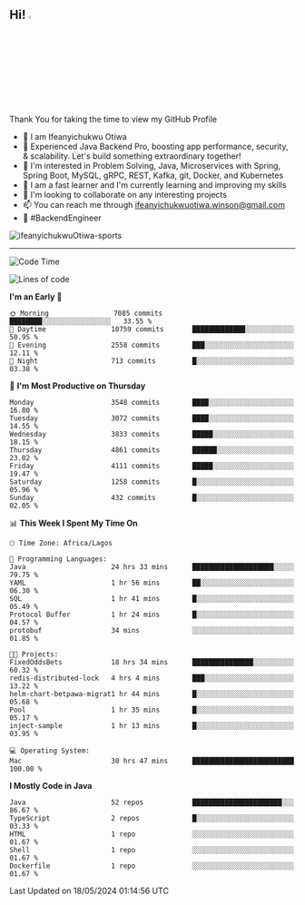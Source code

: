 <!-- BLOG-POST-LIST:START --><!-- BLOG-POST-LIST:END -->

## Hi! <img src="https://media.giphy.com/media/hvRJCLFzcasrR4ia7z/giphy.gif" width="4%"> 

Thank You for taking the time to view my GitHub Profile

- 👋 I am Ifeanyichukwu Otiwa
- 🚀 Experienced Java Backend Pro, boosting app performance, security, & scalability. Let's build something extraordinary together!
- 👀 I'm interested in Problem Solving, Java, Microservices with Spring, Spring Boot, MySQL, gRPC, REST, Kafka, git, Docker, and Kubernetes
- 🌱 I am a fast learner and I'm currently learning and improving my skills
- 💞️ I'm looking to collaborate on any interesting projects
- 📫 You can reach me through ifeanyichukwuotiwa.winson@gmail.com
- 🚀 #BackendEngineer

<p align="left" marginTop="10px"> <img src="https://komarev.com/ghpvc/?username=ifeanyichukwuOtiwa-sports&label=Profile%20views&color=0e75b6&style=for-the-badge" alt="ifeanyichukwuOtiwa-sports" /> </p>

***

<!--START_SECTION:waka-->
![Code Time](http://img.shields.io/badge/Code%20Time-2%2C526%20hrs%2047%20mins-blue)

![Lines of code](https://img.shields.io/badge/From%20Hello%20World%20I%27ve%20Written-5.4%20million%20lines%20of%20code-blue)

**I'm an Early 🐤** 

```text
🌞 Morning                7085 commits        ████████░░░░░░░░░░░░░░░░░   33.55 % 
🌆 Daytime                10759 commits       █████████████░░░░░░░░░░░░   50.95 % 
🌃 Evening                2558 commits        ███░░░░░░░░░░░░░░░░░░░░░░   12.11 % 
🌙 Night                  713 commits         █░░░░░░░░░░░░░░░░░░░░░░░░   03.38 % 
```
📅 **I'm Most Productive on Thursday** 

```text
Monday                   3548 commits        ████░░░░░░░░░░░░░░░░░░░░░   16.80 % 
Tuesday                  3072 commits        ████░░░░░░░░░░░░░░░░░░░░░   14.55 % 
Wednesday                3833 commits        █████░░░░░░░░░░░░░░░░░░░░   18.15 % 
Thursday                 4861 commits        ██████░░░░░░░░░░░░░░░░░░░   23.02 % 
Friday                   4111 commits        █████░░░░░░░░░░░░░░░░░░░░   19.47 % 
Saturday                 1258 commits        █░░░░░░░░░░░░░░░░░░░░░░░░   05.96 % 
Sunday                   432 commits         █░░░░░░░░░░░░░░░░░░░░░░░░   02.05 % 
```


📊 **This Week I Spent My Time On** 

```text
🕑︎ Time Zone: Africa/Lagos

💬 Programming Languages: 
Java                     24 hrs 33 mins      ████████████████████░░░░░   79.75 % 
YAML                     1 hr 56 mins        ██░░░░░░░░░░░░░░░░░░░░░░░   06.30 % 
SQL                      1 hr 41 mins        █░░░░░░░░░░░░░░░░░░░░░░░░   05.49 % 
Protocol Buffer          1 hr 24 mins        █░░░░░░░░░░░░░░░░░░░░░░░░   04.57 % 
protobuf                 34 mins             ░░░░░░░░░░░░░░░░░░░░░░░░░   01.85 % 

🐱‍💻 Projects: 
FixedOddsBets            18 hrs 34 mins      ███████████████░░░░░░░░░░   60.32 % 
redis-distributed-lock   4 hrs 4 mins        ███░░░░░░░░░░░░░░░░░░░░░░   13.22 % 
helm-chart-betpawa-migrat1 hr 44 mins        █░░░░░░░░░░░░░░░░░░░░░░░░   05.68 % 
Pool                     1 hr 35 mins        █░░░░░░░░░░░░░░░░░░░░░░░░   05.17 % 
inject-sample            1 hr 13 mins        █░░░░░░░░░░░░░░░░░░░░░░░░   03.95 % 

💻 Operating System: 
Mac                      30 hrs 47 mins      █████████████████████████   100.00 % 
```

**I Mostly Code in Java** 

```text
Java                     52 repos            ██████████████████████░░░   86.67 % 
TypeScript               2 repos             █░░░░░░░░░░░░░░░░░░░░░░░░   03.33 % 
HTML                     1 repo              ░░░░░░░░░░░░░░░░░░░░░░░░░   01.67 % 
Shell                    1 repo              ░░░░░░░░░░░░░░░░░░░░░░░░░   01.67 % 
Dockerfile               1 repo              ░░░░░░░░░░░░░░░░░░░░░░░░░   01.67 % 
```




 Last Updated on 18/05/2024 01:14:56 UTC
<!--END_SECTION:waka-->

<!--
<p align="center">
![trophy](https://github-profile-trophy.vercel.app/?username=ifeanyichukwuOtiwa-sports&theme=onedark) (https://github.com/ryo-ma/github-profile-trophy)
</p>
-->

<!---
ifeanyi-otiwa/ifeanyi-otiwa is a ✨ special ✨ repository because its `README.md` (this file) appears on your GitHub profile.
You can click the Preview link to take a look at your changes.
--->
